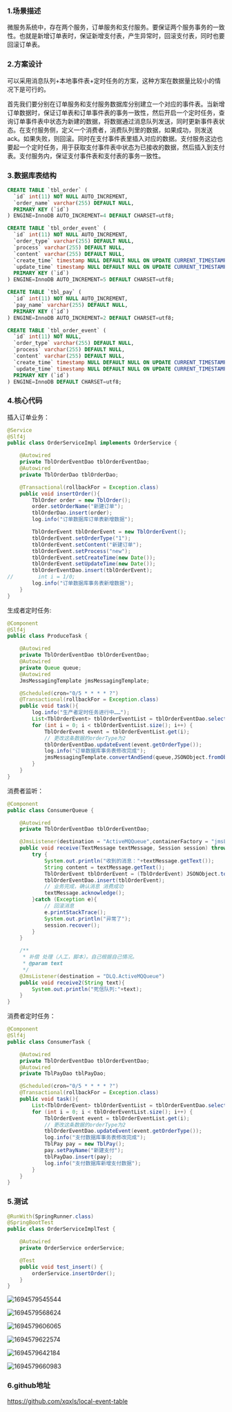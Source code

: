 ### 1.场景描述

微服务系统中，存在两个服务，订单服务和支付服务。要保证两个服务事务的一致性。也就是新增订单表时，保证新增支付表，产生异常时，回滚支付表，同时也要回滚订单表。

### 2.方案设计

可以采用消息队列+本地事件表+定时任务的方案，这种方案在数据量比较小的情况下是可行的。

首先我们要分别在订单服务和支付服务数据库分别建立一个对应的事件表。当新增订单数据时，保证订单表和订单事件表的事务一致性，然后开启一个定时任务，查询订单事件表中状态为新建的数据，将数据通过消息队列发送，同时更新事件表状态。在支付服务侧，定义一个消费者，消费队列里的数据，如果成功，则发送ack。如果失败，则回滚。同时在支付事件表里插入对应的数据。支付服务这边也要起一个定时任务，用于获取支付事件表中状态为已接收的数据，然后插入到支付表。支付服务内，保证支付事件表和支付表的事务一致性。

### 3.数据库表结构

```sql
CREATE TABLE `tbl_order` (
  `id` int(11) NOT NULL AUTO_INCREMENT,
  `order_name` varchar(255) DEFAULT NULL,
  PRIMARY KEY (`id`)
) ENGINE=InnoDB AUTO_INCREMENT=4 DEFAULT CHARSET=utf8;

CREATE TABLE `tbl_order_event` (
  `id` int(11) NOT NULL AUTO_INCREMENT,
  `order_type` varchar(255) DEFAULT NULL,
  `process` varchar(255) DEFAULT NULL,
  `content` varchar(255) DEFAULT NULL,
  `create_time` timestamp NULL DEFAULT NULL ON UPDATE CURRENT_TIMESTAMP,
  `update_time` timestamp NULL DEFAULT NULL ON UPDATE CURRENT_TIMESTAMP,
  PRIMARY KEY (`id`)
) ENGINE=InnoDB AUTO_INCREMENT=5 DEFAULT CHARSET=utf8;

CREATE TABLE `tbl_pay` (
  `id` int(11) NOT NULL AUTO_INCREMENT,
  `pay_name` varchar(255) DEFAULT NULL,
  PRIMARY KEY (`id`)
) ENGINE=InnoDB AUTO_INCREMENT=2 DEFAULT CHARSET=utf8;

CREATE TABLE `tbl_order_event` (
  `id` int(11) NOT NULL,
  `order_type` varchar(255) DEFAULT NULL,
  `process` varchar(255) DEFAULT NULL,
  `content` varchar(255) DEFAULT NULL,
  `create_time` timestamp NULL DEFAULT NULL ON UPDATE CURRENT_TIMESTAMP,
  `update_time` timestamp NULL DEFAULT NULL ON UPDATE CURRENT_TIMESTAMP,
  PRIMARY KEY (`id`)
) ENGINE=InnoDB DEFAULT CHARSET=utf8;
```

### 4.核心代码

插入订单业务：

```java
@Service
@Slf4j
public class OrderServiceImpl implements OrderService {

    @Autowired
    private TblOrderEventDao tblOrderEventDao;
    @Autowired
    private TblOrderDao tblOrderDao;

    @Transactional(rollbackFor = Exception.class)
    public void insertOrder(){
        TblOrder order = new TblOrder();
        order.setOrderName("新建订单");
        tblOrderDao.insert(order);
        log.info("订单数据库订单表新增数据");

        TblOrderEvent tblOrderEvent = new TblOrderEvent();
        tblOrderEvent.setOrderType("1");
        tblOrderEvent.setContent("新建订单");
        tblOrderEvent.setProcess("new");
        tblOrderEvent.setCreateTime(new Date());
        tblOrderEvent.setUpdateTime(new Date());
        tblOrderEventDao.insert(tblOrderEvent);
//        int i = 1/0;
        log.info("订单数据库事务表新增数据");
    }
}
```

生成者定时任务:

```java
@Component
@Slf4j
public class ProduceTask {

    @Autowired
    private TblOrderEventDao tblOrderEventDao;
    @Autowired
    private Queue queue;
    @Autowired
    JmsMessagingTemplate jmsMessagingTemplate;

    @Scheduled(cron="0/5 * * * * ?")
    @Transactional(rollbackFor = Exception.class)
    public void task(){
        log.info("生产者定时任务进行中……");
        List<TblOrderEvent> tblOrderEventList = tblOrderEventDao.selectByOrderType("1");
        for (int i = 0; i < tblOrderEventList.size(); i++) {
            TblOrderEvent event = tblOrderEventList.get(i);
            // 更改这条数据的orderType为2
            tblOrderEventDao.updateEvent(event.getOrderType());
            log.info("订单数据库事务表修改完成");
            jmsMessagingTemplate.convertAndSend(queue,JSONObject.fromObject(event).toString());
        }
    }
}
```

消费者监听：

```java
@Component
public class ConsumerQueue {

    @Autowired
    private TblOrderEventDao tblOrderEventDao;

    @JmsListener(destination = "ActiveMQQueue",containerFactory = "jmsListenerContainerFactory")
    public void receive(TextMessage textMessage, Session session) throws JMSException {
        try {
            System.out.println("收到的消息："+textMessage.getText());
            String content = textMessage.getText();
            TblOrderEvent tblOrderEvent = (TblOrderEvent) JSONObject.toBean(JSONObject.fromObject(content),TblOrderEvent.class);
            tblOrderEventDao.insert(tblOrderEvent);
            // 业务完成，确认消息 消费成功
            textMessage.acknowledge();
        }catch (Exception e){
            // 回滚消息
            e.printStackTrace();
            System.out.println("异常了");
            session.recover();
        }
    }

    /**
     * 补偿 处理（人工，脚本）。自己根据自己情况。
     * @param text
     */
    @JmsListener(destination = "DLQ.ActiveMQQueue")
    public void receive2(String text){
        System.out.println("死信队列:"+text);
    }
}
```

消费者定时任务：

```java
@Component
@Slf4j
public class ConsumerTask {

    @Autowired
    private TblOrderEventDao tblOrderEventDao;
    @Autowired
    private TblPayDao tblPayDao;

    @Scheduled(cron="0/5 * * * * ?")
    @Transactional(rollbackFor = Exception.class)
    public void task(){
        List<TblOrderEvent> tblOrderEventList = tblOrderEventDao.selectByOrderType("1");
        for (int i = 0; i < tblOrderEventList.size(); i++) {
            TblOrderEvent event = tblOrderEventList.get(i);
            // 更改这条数据的orderType为2
            tblOrderEventDao.updateEvent(event.getOrderType());
            log.info("支付数据库事务表修改完成");
            TblPay pay = new TblPay();
            pay.setPayName("新建支付");
            tblPayDao.insert(pay);
            log.info("支付数据库新增支付数据");
        }
    }
}
```

### 5.测试

```java
@RunWith(SpringRunner.class)
@SpringBootTest
public class OrderServiceImplTest {

    @Autowired
    private OrderService orderService;

    @Test
    public void test_insert() {
        orderService.insertOrder();
    }
}
```

![1694579545544](1.本地事件表.assets/1694579545544.png)

![1694579568624](1.本地事件表.assets/1694579568624.png)

![1694579606065](1.本地事件表.assets/1694579606065.png)

![1694579622574](1.本地事件表.assets/1694579622574.png)

![1694579642184](1.本地事件表.assets/1694579642184.png)

![1694579660983](1.本地事件表.assets/1694579660983.png)

### 6.github地址

https://github.com/xqxls/local-event-table

